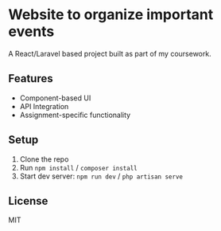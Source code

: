 # Website to organize important events

A React/Laravel based project built as part of my coursework.

## Features
- Component-based UI
- API Integration
- Assignment-specific functionality

## Setup
1. Clone the repo
2. Run `npm install` / `composer install`
3. Start dev server: `npm run dev` / `php artisan serve`

## License
MIT
